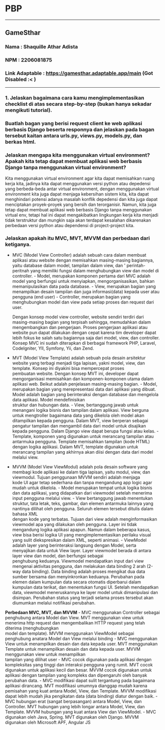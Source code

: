 # PBP
---
## GameSthar
### Nama : Shaquille Athar Adista
### NPM  : 2206081875
### Link Adaptable : https://gamesthar.adaptable.app/main (Got Disabled :< )
---
### 1. Jelaskan bagaimana cara kamu mengimplementasikan checklist di atas secara step-by-step (bukan hanya sekadar mengikuti tutorial). 


### Buatlah bagan yang berisi request client ke web aplikasi berbasis Django beserta responnya dan jelaskan pada bagan tersebut kaitan antara urls.py, views.py, models.py, dan berkas html. 


### Jelaskan mengapa kita menggunakan virtual environment? Apakah kita tetap dapat membuat aplikasi web berbasis Django tanpa menggunakan virtual environment?
Kita menggunakan virtual environment agar kita dapat memisahkan ruang kerja kita, jadinya kita dapat menggunakan versi python atau depedensi yang berbeda-beda antar virtual environment, dengan menggunakan virtual environment kita juga dapat menjaga kebersihan sistem kita, kita dapat menghindari potensi adanya masalah konflik depedensi dan kita juga dapat menciptakan proyek-proyek yang bersih dan terorganisir. Namun, kita juga tetap dapat membuat aplikasi web berbasis Django tanpa menggunakan virtual env, tetapi hal ini dapat mengakibatkan lingkungan kerja kita menjadi tidak terstruktur dan mungkin saja akan terdapat kesalahan dikarenakan perbedaan versi python atau dependensi di project-project kita.

### Jelaskan apakah itu MVC, MVT, MVVM dan perbedaan dari ketiganya.   
+ MVC (Model View Controller) adalah sebuah cara dalam membuat aplikasi atau website dengan memisahkan masing-masing bagiannya, yaitu database dalam model, tampilan dalam view, dan         '
  perintah-peritnah yang memiliki fungsi dalam menghubungkan view dan model di controller. 
      - Model, merupakan komponen pertama dari MVC adalah model yang berfungsi untuk menyiapkan, mengorganisasikan, bahkan memanipulasikan data pada database.
      - View, merupakan bagian yang menampilkan desain tampilan dan juga informasi(data) kepada user atau pengguna (end user)
      - Controller, merupakan bagian yang menghubungkan model dan view pada setiap proses dan request dari user.  

  Dengan konsep model view controller, website sendiri terdiri dari masing-masing bagian yang terpisah sehingga, memudahkan dalam mengembangkan dan pengerjaan. Proses pengerjaan aplikasi atau website pun dapat dilakukan dengan cepat karena tim developer dapat lebih fokus ke salah satu bagiannya saja dari model, view, dan controller. Konsep MVC ini sudah diterapkan di berbagai framework PHP, Laravel, CodeIgniter, YII, Symfony, Yii, dan Zend.  

+ MVT (Model View Template) adalah sebuah pola desain arsitektur website yang terbagi menjadi tiga lapisan, yakni model, view, dan template. Konsep ini diyakini bisa mempercepat proses   
  pembuatan website. Dengan konsep MVT ini, developer dapat mengorganisasi memisahkan dan komponen-komponen utama dalam aplikasi web. Beikut adalah penjelasan masing-masing bagian.
      - Model, merupakan bagian yang merepresentasi data dari aplikasi yang dibuat. Model adalah bagian yang berinteraksi dengan database dan mengelola data aplikasi. Model mendefinisikan       
        struktur dan hubungan data. 
      - View, bertanggung jawab untuk menangani logika bisnis dan tampilan dalam aplikasi. View berguna untuk mengtroller bagaimana data yang dikelola oleh model akan ditampilkan kepada 
        pengguna. Dalam MVT, view berperan sebagai pengatur tampilan dan mengambil data dari model untuk disajikan kepada pengguna. Dalam Django view dapat berupa fungsi atau kelas.
      - Template, komponen yang digunakan untuk merancang tampilan atau antarmuka pengguna. Template memisahkan tampilan (kode HTML) dengan logika aplikasi. Dalam MVT, template digunakan untuk  
        merancang tampilan yang akhirnya akan diisi dengan data dari model melalui view. 
    
+ MVVM (Model View ViewModul) adalah pola desain software yang membagi kode aplikasi ke dalam tiga lapisan, yaitu modul, view, dan viewmodul. Tujuan penggunaan MVVM sendiri adalah menjaga  
  kode UI agar tetap sederhana dan tanpa mengandung app logic agar mudah untuk dikelola.
      - Model merupakan tempat untuk logika bisnis dan data aplikasi, yang didapatkan dari viewmodel setelah menerima input pengguna melalui view. 
      - View bertanggung jawab menentukan struktur, tata letak, teks, gambar, dan elemen antarmuka lainnya yang nantinya dilihat oleh pengguna. Seluruh elemen tersebut ditulis dalam bahasa XML  
        dengan kode yang terbatas. Tujuan dari view adalah menginformasikan viewmodel apa yang dilakukan oleh pengguna. Layer ini tidak mengandung logika aplikasi apapun. Namun dalam beberapa kasus, view bisa berisi logika UI yang mengimplementasikan perilaku visual yang sulit diekspresikan dalam XML, seperti animasi.
      - ViewModel adalah layer yang berinteraksi langsung dengan Model, serta menyajikan data untuk View layer. Layer viewmodel berada di antara layer view dan model, dan berfungsi sebagai   
        penghubung keduanya. Viewmodel mendapatkan input dari view mengenai aktivitas pengguna, dan melakukan data binding 2 arah (2-way data binding). Data binding adalah proses mengikat dua  data sumber bersama dan menyinkronkan keduanya. Perubahan pada elemen dalam kumpulan data secara otomatis diperbarui dalam kumpulan data terikat, dan menentukan fungsi UI. Setelah mendapatkan data, viewmodel meneruskannya ke layer model untuk dimanipulasi dan disimpan. Perubahan status yang terjadi selama proses tersebut akan diumumkan melalui notifikasi perubahan.

**Perbedaan MVC, MVT, dan MVVM**
    - MVC menggunakan Controller sebagai penghubung antara Model dan View. MVT menggunakan view untuk menerima http request dan mengembalikan HTTP request yang telah diterima (menghubungkan  
      model dan template). MVVM menggunakan ViewModel sebagai penghubung anatara Model dan View melalui binding
    - MVC menggunakan View untuk menampilkan desain dan data kepada user. MVT menggunakan Template untuk menampilkan desain dan data kepada user. MVVM menggunakan view untuk menampilkan  
      tampilan yang dilihat user 
    - MVC cocok digunakan pada aplikasi dengan kompleksitas yang tinggi dan interaksi pengguna yang rumit. MVT cocok digunakan untuk aplikasi kecil dan besar. MVVM cocok digunakan untuk  
      aplikasi dengan tampilan yang kompleks dan dipengaruhi oleh banyak perubahan data.
    - MVC modifikasi dapat sulit tergantung pada bagaimana aplikasi dirancang. MVT modifikasi umumnya dianggap mudah karena pemisahan yang kuat antara Model, View, dan Template. MVVM modifikasi 
      dapat lebih mudah jika pengikatan data (data binding) diatur dengan baik.
    - MVC hubungan erat (sangat berpasangan) antara Model, View, dan Controller. MVT hubungan yang lebih longar antara Model, View, dan Template. MVVM hubungan yang kuat antara View dan 
      ViewModel.
    - MVC digunakan oleh Java, Spring. MVT digunakan oleh Django. MVVM digunakan oleh Microsoft APF, Angular JS
    
